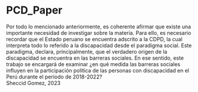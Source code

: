 # PCD_Paper
Por todo lo mencionado anteriormente, es coherente afirmar que existe una importante necesidad de investigar sobre la materia. Para ello, es necesario recordar que el Estado peruano se encuentra adscrito a la CDPD, la cual interpreta todo lo referido a la discapacidad desde el paradigma social. Este paradigma, declara, principalmente, que el verdadero origen de la discapacidad se encuentra en las barreras sociales. En ese sentido, este trabajo se encargará de examinar ¿en qué medida las barreras sociales influyen en la participación política de las personas con discapacidad en el Perú durante el periodo de 2018-2022?  
Sheccid Gomez, 2023

